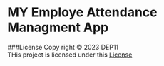 # MY Employe Attendance Managment App


###License
Copy right &copy; 2023 DEP11 <br>
THis project is licensed under this [License](LICENCE.txt)